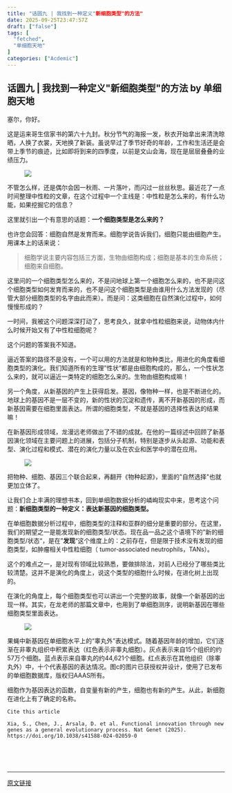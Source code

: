 ```yaml
---
title: "话圆九 | 我找到一种定义"新细胞类型"的方法"
date: 2025-09-25T23:47:57Z
draft: ["false"]
tags: [
  "fetched",
  "单细胞天地"
]
categories: ["Acdemic"]
---
```

话圆九 | 我找到一种定义"新细胞类型"的方法 by 单细胞天地
------
<div><section data-tool="mdnice编辑器" data-website="https://www.mdnice.com" data-pm-slice="0 0 []"><p data-tool="mdnice编辑器"><span leaf="">塞尔，你好。</span></p><p data-tool="mdnice编辑器"><span leaf="">这是运来哥生信家书的第六十九封。秋分节气的海报一发，秋衣开始拿出来清洗晾晒，人换了衣裳，天地换了新装。虽说早过了季节好奇的年龄，工作和生活还是会带上季节的痕迹，比如即将到来的四季度，以前是文山会海，现在是层层叠叠的业绩压力。</span></p><figure data-tool="mdnice编辑器"><span leaf=""><img data-imgfileid="100049141" data-ratio="0.7653958944281525" data-src="https://mmbiz.qpic.cn/mmbiz_jpg/siaia0BDGJdjQXT8LbFKVCZl9OpOs8Df6LeWttjVAibAOYzyibn8XGn3kuicWvpwI3GKUGYzPUvyx5KfTkGQcOHHIkg/640?wx_fmt=jpeg&amp;from=appmsg" data-type="jpeg" data-w="1023" src="https://mmbiz.qpic.cn/mmbiz_jpg/siaia0BDGJdjQXT8LbFKVCZl9OpOs8Df6LeWttjVAibAOYzyibn8XGn3kuicWvpwI3GKUGYzPUvyx5KfTkGQcOHHIkg/640?wx_fmt=jpeg&amp;from=appmsg"></span></figure><p data-tool="mdnice编辑器"><span leaf="">不管怎么样，还是偶尔会因一秋雨、一片落叶，而闪过一丝丝秋思。最近花了一点时间整理中性粒的文章，在这个过程中一个主线是：中性粒是怎么来的，有什么功能，如果挖掘它的信息？</span></p><p data-tool="mdnice编辑器"><span leaf="">这里就引出一个有意思的话题：</span><strong><span leaf="">一个细胞类型是怎么来的？</span></strong></p><p data-tool="mdnice编辑器"><span leaf="">也许您会回答：细胞自然是发育而来。细胞学说告诉我们，细胞只能由细胞产生。用课本上的话来说：</span></p><blockquote><p><span leaf="">细胞学说主要内容包括三方面，生物由细胞构成；细胞是基本的生命系统；细胞来自细胞。</span></p></blockquote><p data-tool="mdnice编辑器"><span leaf="">这里问的一个细胞类型怎么来的，不是问地球上第一个细胞怎么来的，也不是问这个细胞类型如何发育而来的，也不是问这个细胞类型是由谁用什么方法发现的（尽管大部分细胞类型的名字由此而来）。而是问：这类细胞在自然演化过程中，如何慢慢形成的？</span></p><p data-tool="mdnice编辑器"><span leaf="">一时间，我被这个问题深深打动了，思考良久，就拿中性粒细胞来说，动物体内什么时候开始又有了中性粒细胞呢？</span></p><p data-tool="mdnice编辑器"><span leaf="">这个问题的答案我不知道。</span></p><p data-tool="mdnice编辑器"><span leaf="">逼近答案的路径不是没有，一个可以用的方法就是和物种类比，用进化的角度看细胞类型的演化。我们知道所有的生理”性状“都是由细胞构成的，那么，一个性状怎么来的，就可以逼近一类特定的细胞怎么来的。生物由细胞构成嘛！</span></p><p data-tool="mdnice编辑器"><span leaf="">另一个角度，从新基因的产生上获得启发。基因，像物种一样，也是不断进化的。地球上的基因不是一层不变的，新的性状的沉淀和遗传，离不开新基因的形成，而新基因需要在细胞里面表达。所谓的细胞类型，不就是基因的选择性表达的结果嘛！</span></p><p data-tool="mdnice编辑器"><span leaf="">在新基因形成领域，龙漫远老师做出了不错的成就。在他的一篇综述中回顾了新基因演化领域在主要问题上的进展，包括分子机制，特别是逐步从头起源、功能和表型、演化过程和模式、潜在的演化力量以及在农业和医学中的潜在应用。</span></p><figure data-tool="mdnice编辑器"><span leaf=""><img data-imgfileid="100049142" data-ratio="0.5268518518518519" data-src="https://mmbiz.qpic.cn/mmbiz_png/siaia0BDGJdjQXT8LbFKVCZl9OpOs8Df6Lviaiafx9T7Q5uC0GFjbqicCFX1dV9gLLIia2iccbzwH937dx9E4bKnRmrzg/640?wx_fmt=png&amp;from=appmsg" data-type="png" data-w="1080" src="https://mmbiz.qpic.cn/mmbiz_png/siaia0BDGJdjQXT8LbFKVCZl9OpOs8Df6Lviaiafx9T7Q5uC0GFjbqicCFX1dV9gLLIia2iccbzwH937dx9E4bKnRmrzg/640?wx_fmt=png&amp;from=appmsg"></span></figure><p data-tool="mdnice编辑器"><span leaf="">把物种、细胞、基因三个联合起来，再翻开《物种起源》，里面的"自然选择"也就更加立体了。</span></p><p data-tool="mdnice编辑器"><span leaf="">让我们合上丰满的理想书本，回到单细胞数据分析的嶙峋现实中来，思考这个问题：</span><strong><span leaf="">新细胞类型的一种定义：表达新基因的细胞类型。</span></strong></p><p data-tool="mdnice编辑器"><span leaf="">在单细胞数据分析过程中，细胞类型的注释和亚群的细分是重要的部分。在这里，我们的期望之一是能发现新的细胞类型/状态。现在品一品之这个语境下的”新的细胞类型/状态“，是在”</span><strong><span leaf="">发现</span></strong><span leaf="">“这个维度上的：之前存在，但是限于技术没有发现的细胞类型，如肿瘤相关中性粒细胞（ tumor‐associated neutrophils，TANs）。</span></p><p data-tool="mdnice编辑器"><span leaf="">这个的难点之一，是对现有领域比较熟悉，要做排除法，对前人已经分了哪些类比较清楚。这并不是演化的角度上，说这个类型的细胞什么时候，在进化树上出现的。</span></p><p data-tool="mdnice编辑器"><span leaf="">在演化的角度上，每个细胞类型也可以讲出一个完整的故事，就像一个新基因的出现一样。其实，在龙老师的那篇文章中，也用到了单细胞测序，说明新基因在哪些细胞类型里面表达。</span></p><figure data-tool="mdnice编辑器"><span leaf=""><img data-imgfileid="100049139" data-ratio="0.6560747663551402" data-src="https://mmbiz.qpic.cn/mmbiz_png/siaia0BDGJdjQXT8LbFKVCZl9OpOs8Df6L27KibOezfunicbga8QgNibKMnUXh1ynJENibaTtYrkyDdATtjRCUO5mVmw/640?wx_fmt=png&amp;from=appmsg" data-type="png" data-w="535" src="https://mmbiz.qpic.cn/mmbiz_png/siaia0BDGJdjQXT8LbFKVCZl9OpOs8Df6L27KibOezfunicbga8QgNibKMnUXh1ynJENibaTtYrkyDdATtjRCUO5mVmw/640?wx_fmt=png&amp;from=appmsg"></span></figure><p data-tool="mdnice编辑器"><span leaf="">果蝇中新基因在单细胞水平上的“睾丸外”表达模式。随着基因年龄的增加，它们逐渐在非睾丸组织中积累表达（红色表示非睾丸细胞）。灰点表示来自15个组织的约57万个细胞。蓝点表示来自睾丸的约44,621个细胞。红点表示在其他组织（除睾丸外）中，十个代表基因的表达情况。图c的图片已获授权并设计，使用了已发布的单细胞数据库，版权归AAAS所有。</span></p><p data-tool="mdnice编辑器"><span leaf="">细胞作为基因表达的函数，自变量有新的产生，细胞也有新的产生。从此，新细胞在进化上有了确定的名称。</span></p><pre data-tool="mdnice编辑器"><span data-cacheurl="" data-remoteid=""></span><code><span leaf="">Cite this article</span><span leaf=""><br></span><span leaf=""><br></span><span leaf="">Xia, S., Chen, J., Arsala, D. et al. Functional innovation through new genes as a general evolutionary process. Nat Genet (2025). https://doi.org/10.1038/s41588-024-02059-0   </span><span leaf=""><br></span></code></pre><figure data-tool="mdnice编辑器"><span leaf=""><br></span></figure></section><section><span leaf=""><br></span></section><p><mp-style-type data-value="3"></mp-style-type></p></div>  
<hr>
<a href="https://mp.weixin.qq.com/s/Rey1pm9JoC71m7PX4Gfg2Q",target="_blank" rel="noopener noreferrer">原文链接</a>
